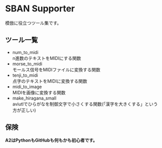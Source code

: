 # SBAN Supporter
模倣に役立つツール集です。
## ツール一覧
- num_to_midi<br>
  n進数のテキストをMIDIにする関数
- morse_to_midi<br>
  モールス信号をMIDIファイルに変換する関数
- tenji_to_midi<br>
  点字のテキストをMIDIに変換する関数
- midi_to_image<br>
  MIDIを画像に変換する関数
- make_hiragana_small<br>
  aviutlでひらがなを制御文字で小さくする関数(「漢字を大きくする」という方が正しい)
## 保険
**A2はPythonもGitHubも何もかも初心者です。**
